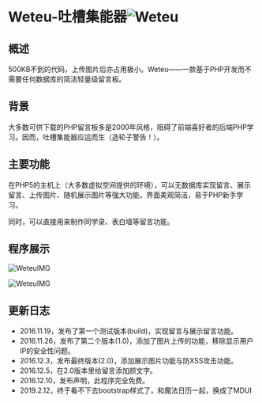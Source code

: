 # Weteu-吐槽集能器![Weteu](https://www.feking.cc/img/logo/clouds_128px_1165463_easyicon.net.png)


概述
-
500KB不到的代码，上传图片后亦占用极小。Weteu——一款基于PHP开发而不需要任何数据库的简洁轻量级留言板。

背景
-
大多数可供下载的PHP留言板多是2000年风格，阻碍了前端喜好者的后端PHP学习。因而，吐槽集能器应运而生（造轮子警告！）。

主要功能
-
在PHP5的主机上（大多数虚拟空间提供的环境），可以无数据库实现留言、展示留言、上传图片、随机展示图片等强大功能，界面美观简洁，易于PHP新手学习。

同时，可以直接用来制作同学录、表白墙等留言功能。

程序展示
-
![WeteuIMG](https://www.feking.co/img/app/weteu.jpg "吐槽集能器首页")

![WeteuIMG](https://www.feking.co/img/app/weteu2.jpg "吐槽集能器上传页")

更新日志
-
- 2016.11.19，发布了第一个测试版本(build)，实现留言与展示留言功能。
- 2016.11.26，发布了第二个版本(1.0)，添加了图片上传的功能，移除显示用户IP的安全性问题。
- 2016.12.3，发布最终版本(2.0)，添加展示图片功能与防XSS攻击功能。
- 2016.12.5，在2.0版本里给留言添加颜文字。
- 2016.12.10，发布声明，此程序完全免费。
- 2019.2.12，终于看不下去bootstrap样式了，和魔法日历一起，换成了MDUI
